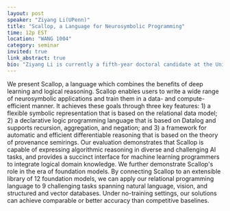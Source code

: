 ```yaml
---
layout: post
speaker: "Ziyang Li(UPenn)"
title: "Scallop, a Language for Neurosymbolic Programming"
time: 12p EST
location: "WANG 1004"
category: seminar
invited: true
link_abstract: true
bio: "Ziyang Li is currently a fifth-year doctoral candidate at the University of Pennsylvania under the guidance of Prof. Mayur Naik. As an Amazon Fellow, his research encompasses both programming languages and machine learning, with a particular focus on neuro-symbolic techniques. He is the main language designer of the Scallop language. Ziyang's contributions using neuro-symbolic techniques have been showcased across domains such as machine learning, natural language processing, computer vision, programming languages, and security."
---
```

We present Scallop, a language which combines the benefits of deep learning and logical reasoning. Scallop enables users to write a wide range of neurosymbolic applications and train them in a data- and compute-efficient manner. It achieves these goals through three key features: 1) a flexible symbolic representation that is based on the relational data model; 2) a declarative logic programming language that is based on Datalog and supports recursion, aggregation, and negation; and 3) a framework for automatic and efficient differentiable reasoning that is based on the theory of provenance semirings. Our evaluation demonstrates that Scallop is capable of expressing algorithmic reasoning in diverse and challenging AI tasks, and provides a succinct interface for machine learning programmers to integrate logical domain knowledge. We further demonstrate Scallop's role in the era of foundation models. By connecting Scallop to an extensible library of 12 foundation models, we can apply our relational programming language to 9 challenging tasks spanning natural language, vision, and structured and vector databases. Under no-training settings, our solutions can achieve comparable or better accuracy than competitive baselines.
